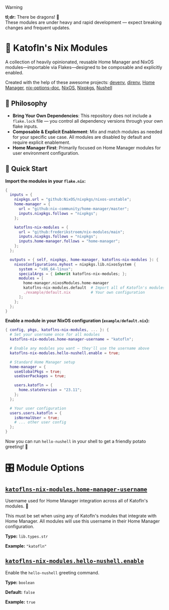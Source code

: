> [!WARNING]
> **tl;dr:** There be dragons! 🐉<br>
> These modules are under heavy and rapid development — expect breaking changes and frequent updates.

# 🥔 Katofln's Nix Modules
A collection of heavily opinionated, reusable Home Manager and NixOS modules—importable via Flakes—designed to be composable and explicitly enabled.

Created with the help of these awesome projects:
[devenv](https://github.com/cachix/devenv),
[direnv](https://github.com/direnv/direnv),
[Home Manager](https://github.com/nix-community/home-manager),
[nix-options-doc](https://github.com/Thunderbottom/nix-options-doc),
[NixOS](https://nixos.org/),
[Nixpkgs](https://github.com/NixOS/nixpkgs),
[Nushell](https://github.com/nushell/nushell)

## 🎯 Philosophy
- **Bring Your Own Dependencies**: This repository does not include a `flake.lock` file — you control all dependency versions through your own flake inputs.
- **Composable & Explicit Enablement**: Mix and match modules as needed for your specific use case. All modules are disabled by default and require explicit enablement.
- **Home Manager First**: Primarily focused on Home Manager modules for user environment configuration.

## 🚀 Quick Start
**Import the modules in your `flake.nix`:**

```nix
{
  inputs = {
    nixpkgs.url = "github:NixOS/nixpkgs/nixos-unstable";
    home-manager = {
      url = "github:nix-community/home-manager/master";
      inputs.nixpkgs.follows = "nixpkgs";
    };

    katoflns-nix-modules = {
      url = "github:frederikstroem/nix-modules/main";
      inputs.nixpkgs.follows = "nixpkgs";
      inputs.home-manager.follows = "home-manager";
    };
  };

  outputs = { self, nixpkgs, home-manager, katoflns-nix-modules }: {
    nixosConfigurations.myhost = nixpkgs.lib.nixosSystem {
      system = "x86_64-linux";
      specialArgs = { inherit katoflns-nix-modules; };
      modules = [
        home-manager.nixosModules.home-manager
        katoflns-nix-modules.default  # Import all of Katofln's modules; everything is disabled by default
        ./example/default.nix         # Your own configuration
      ];
    };
  };
}
```

**Enable a module in your NixOS configuration (`example/default.nix`):**

```nix
{ config, pkgs, katoflns-nix-modules, ... }: {
  # Set your username once for all modules
  katoflns-nix-modules.home-manager-username = "katofln";

  # Enable any modules you want — they'll use the username above
  katoflns-nix-modules.hello-nushell.enable = true;

  # Standard Home Manager setup
  home-manager = {
    useGlobalPkgs = true;
    useUserPackages = true;

    users.katofln = {
      home.stateVersion = "23.11";
    };
  };

  # Your user configuration
  users.users.katofln = {
    isNormalUser = true;
    # ... other user config
  };
}
```

Now you can run `hello-nushell` in your shell to get a friendly potato greeting! 🥔

# 🎛️ Module Options
## [`katoflns-nix-modules.home-manager-username`](modules/default/default.nix#L5)
Username used for Home Manager integration across all of Katofln's modules. 🥔

This must be set when using any of Katofln's modules that integrate with Home Manager.
All modules will use this username in their Home Manager configuration.

**Type:** `lib.types.str`

**Example:** `"katofln"`

## [`katoflns-nix-modules.hello-nushell.enable`](modules/examples/hello-nushell/default.nix#L9)
Enable the `hello-nushell` greeting command.

**Type:** `boolean`

**Default:** `false`

**Example:** `true`

